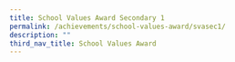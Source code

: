 ```yaml
---
title: School Values Award Secondary 1
permalink: /achievements/school-values-award/svasec1/
description: ""
third_nav_title: School Values Award
---
```

